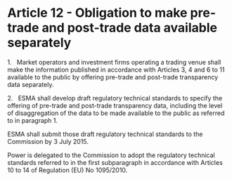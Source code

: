 # Article 12 - Obligation to make pre-trade and post-trade data available separately


1.   Market operators and investment firms operating a trading venue shall make the information published in accordance with Articles 3, 4 and 6 to 11 available to the public by offering pre-trade and post-trade transparency data separately.

2.   ESMA shall develop draft regulatory technical standards to specify the offering of pre-trade and post-trade transparency data, including the level of disaggregation of the data to be made available to the public as referred to in paragraph 1.

ESMA shall submit those draft regulatory technical standards to the Commission by 3 July 2015.

Power is delegated to the Commission to adopt the regulatory technical standards referred to in the first subparagraph in accordance with Articles 10 to 14 of Regulation (EU) No 1095/2010.
